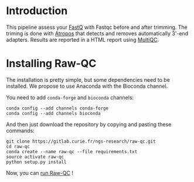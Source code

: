 # Introduction

This pipeline assess your [FastQ](https://www.bioinformatics.babraham.ac.uk/projects/fastqc/) with Fastqc before and after trimming.
The triming is done with [Atropos](https://atropos.readthedocs.io/en/latest/) that detects and removes
automatically 3'-end adapters.
Results are reported in a HTML report using [MultiQC](http://multiqc.info/).

# Installing Raw-QC

The installation is pretty simple, but some dependencies need to be installed.
We propose to use Anaconda with the Bioconda channel.

You need to add `conda-forge` and `bioconda` channels:
```
conda config --add channels conda-forge
conda config --add channels bioconda
```

And then just download the repository by copying and pasting these commands:
```
git clone https://gitlab.curie.fr/ngs-research/raw-qc.git
cd raw-qc
conda create --name raw-qc --file requirements.txt
source activate raw-qc
python setup.py install
```

Now, you can [run Raw-QC](usage.md) !

